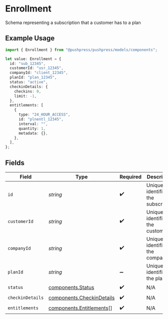 # Enrollment

Schema representing a subscription that a customer has to a plan

## Example Usage

```typescript
import { Enrollment } from "@pushpress/pushpress/models/components";

let value: Enrollment = {
  id: "sub_12345",
  customerId: "usr_12345",
  companyId: "client_12345",
  planId: "plan_12345",
  status: "active",
  checkinDetails: {
    checkins: 0,
    limit: -1,
  },
  entitlements: [
    {
      type: "24_HOUR_ACCESS",
      id: "plnentl_12345",
      interval: "",
      quantity: 1,
      metadata: {},
    },
  ],
};
```

## Fields

| Field                                                                  | Type                                                                   | Required                                                               | Description                                                            |
| ---------------------------------------------------------------------- | ---------------------------------------------------------------------- | ---------------------------------------------------------------------- | ---------------------------------------------------------------------- |
| `id`                                                                   | *string*                                                               | :heavy_check_mark:                                                     | Unique identifier for the subscription                                 |
| `customerId`                                                           | *string*                                                               | :heavy_check_mark:                                                     | Unique identifier for the customer                                     |
| `companyId`                                                            | *string*                                                               | :heavy_check_mark:                                                     | Unique identifier for the company                                      |
| `planId`                                                               | *string*                                                               | :heavy_minus_sign:                                                     | Unique identifier for the plan                                         |
| `status`                                                               | [components.Status](../../models/components/status.md)                 | :heavy_check_mark:                                                     | N/A                                                                    |
| `checkinDetails`                                                       | [components.CheckinDetails](../../models/components/checkindetails.md) | :heavy_check_mark:                                                     | N/A                                                                    |
| `entitlements`                                                         | [components.Entitlements](../../models/components/entitlements.md)[]   | :heavy_check_mark:                                                     | N/A                                                                    |